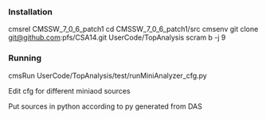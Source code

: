 ### Installation

cmsrel CMSSW_7_0_6_patch1
cd CMSSW_7_0_6_patch1/src
cmsenv
git clone git@github.com:pfs/CSA14.git UserCode/TopAnalysis
scram b -j 9


### Running

cmsRun UserCode/TopAnalysis/test/runMiniAnalyzer_cfg.py

Edit cfg for different miniaod sources

Put sources in python according to py generated from DAS


